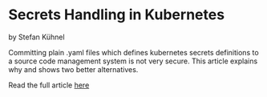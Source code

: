 # Secrets Handling in Kubernetes
by Stefan Kühnel

Committing plain .yaml files which defines kubernetes secrets definitions to a source code management system is not very secure. This article explains why and shows two better alternatives.

Read the full article [here](https://nttdata-dach.github.io/posts/sk-secretshandlinginkubernetes/)